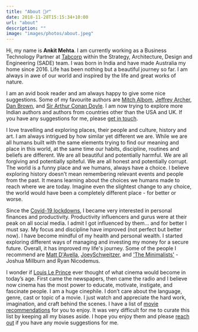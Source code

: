 ```yaml
---
title: "About 🙋‍♂️"
date: 2018-11-28T15:15:34+10:00
url: "about"
description: ""
image: "images/photos/about.jpeg"
---
```


Hi, my name is **Ankit Mehta**. I am currently working as a Business Technology Partner at [Tabcorp](https://www.tabcorp.com.au/) within the Strategy, Architecture, Design and Engineering (SADE) team. I was born in India and have made Australia my home since 2016. Life has been nothing but a beautiful journey so far. I am always in awe of our world and inspired by the life and great works of nature. 

I am an avid book reader and am always happy to give some nice suggestions. Some of my favourite authors are [Mitch Albom](https://www.mitchalbom.com/home/), [Jeffrey Archer](https://www.jeffreyarcher.com/), [Dan Brown](https://danbrown.com/), and [Sir Arthur Conan Doyle](https://www.arthurconandoyle.com/). I am now trying to explore more Indian authors and authors from countries other than the USA and UK. If you have any suggestions for me, please [get in touch](mailto:ankit2612@proton.me). 

I love travelling and exploring places, their people and culture, history and art. I am always intrigued by how similar yet different we are. While we are all humans built with the same elements trying to find our meaning and place in this world, at the same time our habits, discipline, routines and beliefs are different. We are all beautiful and potentially harmful. We are all forgiving and potentially spiteful. We are all honest and potentially corrupt. The world is a funny place and we humans, always have a choice. I believe exploring history doesn't mean remembering relevant events and people from the past. It means learning about the choices we humans made to reach where we are today. Imagine even the slightest change to any choice, the world would have been a completely different place - for better or worse. 

Since the [Covid-19 lockdowns](https://en.wikipedia.org/wiki/COVID-19_lockdowns), I became very interested in personal finances and productivity. Productivity influencers and gurus were at their peak on all social media. I admit I got influenced by them... and for better I must say. My focus and discipline have improved (not perfect but better now). I have become mindful of my health and personal wealth. I started exploring different ways of managing and investing my money for a secure future. Overall, it has improved my life's journey. Some of the people I recommend are [Matt D'Avella](https://www.mattdavella.com/), [JoeySchweitzer](https://www.betterideas.com/), and ['The Minimalists'](https://www.theminimalists.com/about/) - Joshua Millburn and Ryan Nicodemus.

I wonder if [Louis Le Prince](https://en.wikipedia.org/wiki/Louis_Le_Prince) ever thought of what cinema would become in today’s age. First came the newspapers, then came the radio and I believe now cinema has the most power to educate, motivate, instigate, and fascinate people. I am a huge cinephile. I don’t care about the language, genre, cast or topic of a movie. I just watch and appreciate the hard work, imagination, and craft behind the scenes. I have a list of [movie recommendations](https://www.ank1t.com/movies) for you to enjoy. It was very difficult for me to curate this list by keeping all my biases aside. I hope you enjoy them and please [reach out](mailto:ankit2612@proton.me) if you have any movie suggestions for me. 


